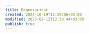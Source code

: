```yaml
---
title: Видеохостинг
created: 2024-10-19T12:29:06+03:00
modified: 2025-02-12T12:39:44+03:00
publish: true
---
```

